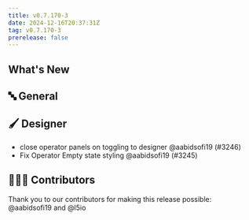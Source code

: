 ```yaml
---
title: v0.7.170-3
date: 2024-12-16T20:37:31Z
tag: v0.7.170-3
prerelease: false
---
```


## What's New
## 🔤 General
## 🖌️ Designer

- close operator panels on toggling to designer @aabidsofi19 (#3246)
- Fix Operator Empty state styling @aabidsofi19 (#3245)

## 👨🏽‍💻 Contributors

Thank you to our contributors for making this release possible:
@aabidsofi19 and @l5io

